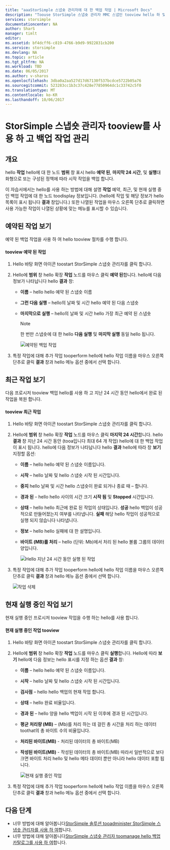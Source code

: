 ```yaml
---
title: "aaaStorSimple 스냅숏 관리자에 대 한 백업 작업 | Microsoft Docs"
description: "Toouse StorSimple 스냅숏 관리자 MMC 스냅인 tooview hello 하 및 예약 된 시간, 현재 실행 중인 및 완료 된 백업 작업을 관리 하는 방법을 설명 합니다."
services: storsimple
documentationcenter: NA
author: SharS
manager: timlt
editor: 
ms.assetid: bf4dcff6-c819-4766-b9d9-9922831cb200
ms.service: storsimple
ms.devlang: NA
ms.topic: article
ms.tgt_pltfrm: NA
ms.workload: TBD
ms.date: 06/05/2017
ms.author: v-sharos
ms.openlocfilehash: 3dba0a2aa527d17d67130f537bcdce5722b05a76
ms.sourcegitcommit: 523283cc1b3c37c428e77850964dc1c33742c5f0
ms.translationtype: MT
ms.contentlocale: ko-KR
ms.lasthandoff: 10/06/2017
---
```

# <a name="use-storsimple-snapshot-manager-tooview-and-manage-backup-jobs"></a>StorSimple 스냅숏 관리자 tooview를 사용 하 고 백업 작업 관리

## <a name="overview"></a>개요
hello **작업** hello에 대 한 노드 **범위** 창 표시 hello **예약 된**, **마지막 24 시간**, 및 **실행**대화형으로 또는 구성된 정책에 따라 시작 작업을 백업 합니다. 

이 자습서에서는 hello를 사용 하는 방법에 대해 설명 **작업** 예약, 최근, 및 현재 실행 중인 백업 작업에 대 한 노드 toodisplay 정보입니다. (hello에 작업 및 해당 정보가 hello 목록이 표시 됩니다 **결과** 창입니다.) 또한 나열된 작업을 마우스 오른쪽 단추로 클릭하면 사용 가능한 작업이 나열된 상황에 맞는 메뉴를 표시할 수 있습니다.

## <a name="view-scheduled-jobs"></a>예약된 작업 보기
예약 된 백업 작업을 사용 하 여 hello tooview 절차를 수행 합니다.

#### <a name="tooview-scheduled-jobs"></a>tooview 예약 된 작업
1. Hello 바탕 화면 아이콘 toostart StorSimple 스냅숏 관리자를 클릭 합니다. 
2. Hello에 **범위** 창 hello 확장 **작업** 노드를 마우스 클릭 **예약 된**합니다. hello에 다음 정보가 나타납니다 hello **결과** 창:
   
   * **이름** – hello hello 예약 된 스냅숏 이름
   * **그런 다음 실행** – hello의 날짜 및 시간 hello 예약 된 다음 스냅숏
   * **마지막으로 실행** – hello의 날짜 및 시간 hello 가장 최근 예약 된 스냅숏
     
     > [!NOTE]
     > 한 번만 스냅숏에 대 한 hello **다음 실행** 및 **마지막 실행** 동일 hello 됩니다.
     
     ![예약된 백업 작업](./media/storsimple-snapshot-manager-manage-backup-jobs/HCS_SSM_Jobs_scheduled.png) 
3. 특정 작업에 대해 추가 작업 tooperform hello에 hello 작업 이름을 마우스 오른쪽 단추로 클릭 **결과** 창과 hello 메뉴 옵션 중에서 선택 합니다.

## <a name="view-recent-jobs"></a>최근 작업 보기
다음 프로시저 tooview 백업 hello를 사용 하 고 지난 24 시간 동안 hello에서 완료 된 작업을 복원 합니다.

#### <a name="tooview-recent-jobs"></a>tooview 최근 작업
1. Hello 바탕 화면 아이콘 toostart StorSimple 스냅숏 관리자를 클릭 합니다.
2. Hello에 **범위** 창 hello 확장 **작업** 노드를 마우스 클릭 **마지막 24 시간**합니다. hello **결과** 창 지난 24 시간 동안 (tooa입니다 최대 64 개 작업) hello에 대 한 백업 작업이 표시 됩니다. hello에 다음 정보가 나타납니다 hello **결과** hello에 따라 창 **보기** 지정할 옵션:
   
   * **이름** – hello hello 예약 된 스냅숏 이름입니다.
   * **시작** – hello 날짜 및 hello 스냅숏 시작 된 시간입니다.
   * **중지** hello 날짜 및 시간 hello 스냅숏이 완료 되거나 종료 때 – 합니다.
   * **경과 된** – hello hello 사이의 시간 크기 **시작 됨** 및 **Stopped** 시간입니다.
   * **상태** – hello hello 최근에 완료 된 작업의 상태입니다. **성공** hello 백업이 성공적으로 만들어졌는지 여부를 나타냅니다. **실패** 해당 hello 작업이 성공적으로 실행 되지 않습니다 나타냅니다.
   * **정보** – hello hello 실패에 대 한 설명입니다.
   * **바이트 (MB)를 처리** – hello (단위: Mb)에서 처리 된 hello 볼륨 그룹의 데이터 양입니다. 
     
     ![Hello 지난 24 시간 동안 실행 된 작업](./media/storsimple-snapshot-manager-manage-backup-jobs/HCS_SSM_Jobs_Last_24_hours.png) 
3. 특정 작업에 대해 추가 작업 tooperform hello에 hello 작업 이름을 마우스 오른쪽 단추로 클릭 **결과** 창과 hello 메뉴 옵션 중에서 선택 합니다.
   
    ![작업 삭제](./media/storsimple-snapshot-manager-manage-backup-catalog/HCS_SSM_Delete_backup.png)

## <a name="view-currently-running-jobs"></a>현재 실행 중인 작업 보기
현재 실행 중인 프로시저 tooview 작업을 수행 하는 hello를 사용 합니다.

#### <a name="tooview-currently-running-jobs"></a>현재 실행 중인 작업 tooview
1. Hello 바탕 화면 아이콘 toostart StorSimple 스냅숏 관리자를 클릭 합니다.
2. Hello에 **범위** 창 hello 확장 **작업** 노드를 마우스 클릭 **실행**합니다. Hello에 따라 **보기** hello에 다음 정보는 hello 표시를 지정 하는 옵션 **결과** 창:
   
   * **이름** – hello hello 예약 된 스냅숏 이름입니다.
   * **시작** – hello 날짜 및 hello 스냅숏 시작 된 시간입니다.
   * **검사점** – hello hello 백업의 현재 작업 합니다.
   * **상태** – hello 완료 비율입니다.
   * **경과 된** – hello 양을 hello 백업이 시작 된 이후에 경과 된 시간입니다. 
   * **평균 처리량 (MB)** – (Mb)를 처리 하는 데 걸린 총 시간을 처리 하는 데이터 toothat의 총 바이트 수의 비율입니다.
   * **처리된 바이트(MB)** - 처리된 데이터의 총 바이트(MB)
   * **작성된 바이트(MB)** - 작성된 데이터의 총 바이트(MB) 따라서 일반적으로 보다 크면 바이트 처리 hello 및 hello 메타 데이터 뿐만 아니라 hello 데이터 포함 됩니다.
     
     ![현재 실행 중인 작업](./media/storsimple-snapshot-manager-manage-backup-jobs/HCS_SSM_Jobs_running.png)
3. 특정 작업에 대해 추가 작업 tooperform hello에 hello 작업 이름을 마우스 오른쪽 단추로 클릭 **결과** 창과 hello 메뉴 옵션 중에서 선택 합니다.

## <a name="next-steps"></a>다음 단계
* 너무 방법에 대해 알아봅니다[StorSimple 솔루션 tooadminister StorSimple 스냅숏 관리자를 사용 하 여](storsimple-snapshot-manager-admin.md)합니다.
* 너무 방법에 대해 알아봅니다[StorSimple 스냅숏 관리자 toomanage hello 백업 카탈로그를 사용 하 여](storsimple-snapshot-manager-manage-backup-catalog.md)합니다.

